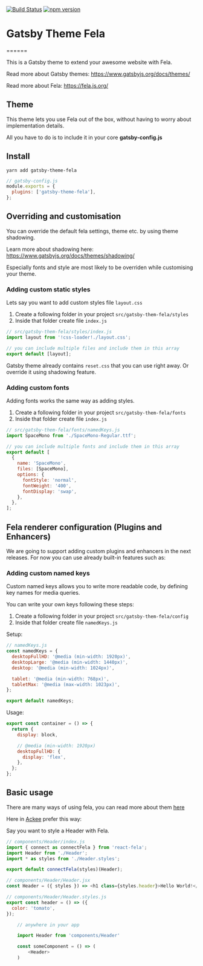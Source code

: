 [![Build Status](https://travis-ci.com/AckeeCZ/gatsby-theme-fela.svg?branch=master)](https://travis-ci.com/AckeeCZ/gatsby-theme-fela)
[![npm version](https://badge.fury.io/js/gatsby-theme-fela.svg)](https://badge.fury.io/js/gatsby-theme-fela)

# Gatsby Theme Fela

======

This is a Gatsby theme to extend your awesome website with Fela.

Read more about Gatsby themes: https://www.gatsbyjs.org/docs/themes/

Read more about Fela: https://fela.js.org/

## Theme

This theme lets you use Fela out of the box, without having to worry about implementation details.

All you have to do is to include it in your core **gatsby-config.js**

## Install

```shell
yarn add gatsby-theme-fela
```

```javascript
// gatsby-config.js
module.exports = {
  plugins: ['gatsby-theme-fela'],
};
```

## Overriding and customisation

You can override the default fela settings, theme etc. by using theme shadowing.

Learn more about shadowing here: https://www.gatsbyjs.org/docs/themes/shadowing/

Especially fonts and style are most likely to be overriden while customising your theme.

### Adding custom static styles

Lets say you want to add custom styles file `layout.css`

1. Create a following folder in your project `src/gatsby-them-fela/styles`
2. Inside that folder create file `index.js`

```javascript
// src/gatsby-them-fela/styles/index.js
import layout from '!css-loader!./layout.css';

// you can include multiple files and include them in this array
export default [layout];
```

Gatsby theme already contains `reset.css` that you can use right away. Or override it using shadowing feature.

### Adding custom fonts

Adding fonts works the same way as adding styles.

1. Create a following folder
   in your project `src/gatsby-them-fela/fonts`
2. Inside that folder create file `index.js`

```javascript
// src/gatsby-them-fela/fonts/namedKeys.js
import SpaceMono from './SpaceMono-Regular.ttf';

// you can include multiple fonts and include them in this array
export default [
  {
    name: 'SpaceMono',
    files: [SpaceMono],
    options: {
      fontStyle: 'normal',
      fontWeight: '400',
      fontDisplay: 'swap',
    },
  },
];
```

## Fela renderer configuration (Plugins and Enhancers)

We are going to support adding custom plugins and enhancers in the next releases. For now you can use already built-in features such as:

### Adding custom named keys

Custom named keys allows you to write more readable code, by defining key names for media queries.

You can write your own keys following these steps:

1. Create a following folder in your project `src/gatsby-them-fela/config`
2. Inside that folder create file `namedKeys.js`

Setup:

```javascript
// namedKeys.js
const namedKeys = {
  desktopFullHD: '@media (min-width: 1920px)',
  desktopLarge: '@media (min-width: 1440px)',
  desktop: '@media (min-width: 1024px)',

  tablet: '@media (min-width: 768px)',
  tabletMax: '@media (max-width: 1023px)',
};

export default namedKeys;
```

Usage:

```javascript
export const container = () => {
  return {
    display: block,

    // @media (min-width: 1920px)
    desktopFullHD: {
      display: 'flex',
    },
  };
};
```

## Basic usage

There are many ways of using fela, you can read more about them [here](https://fela.js.org/docs/guides/UsageWithReact.html)

Here in [Ackee](https://github.com/AckeeCZ) prefer this way:

Say you want to style a Header with Fela.

```javascript
// components/Header/index.js
import { connect as connectFela } from 'react-fela';
import Header from './Header';
import * as styles from './Header.styles';

export default connectFela(styles)(Header);
```

```javascript
// components/Header/Header.jsx
const Header = ({ styles }) => <h1 class={styles.header}>Hello World!</h1>;
```

```javascript
// components/Header/Header.styles.js
export const header = () => ({
  color: 'tomato',
});
```

```javascript
    // anywhere in your app

    import Header from 'components/Header'

    const someComponent = () => (
        <Header>
    )
```
